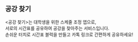 ## 공강 찾기
<공강 찾기>는 대학생을 위한 스케줄 조정 앱으로, </br>
서로의 시간표를 공유하여 공강을 찾아주는 서비스입니다. </br>
손쉬운 터치로 시간표 블럭을 만들고 카톡 링크로 간편하게 공유하세요!
